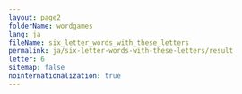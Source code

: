 ```yaml
---
layout: page2
folderName: wordgames
lang: ja
fileName: six_letter_words_with_these_letters
permalink: ja/six-letter-words-with-these-letters/result
letter: 6
sitemap: false
nointernationalization: true   
---
```

